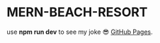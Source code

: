 # MERN-BEACH-RESORT
use **npm run dev** to see my joke :sunglasses: [GitHub Pages](https://pages.github.com/).
